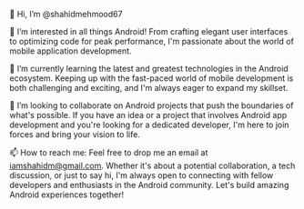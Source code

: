 👋 Hi, I’m @shahidmehmood67

👀 I’m interested in all things Android! From crafting elegant user interfaces to optimizing code for peak performance, I'm passionate about the world of mobile application development.

🌱 I’m currently learning the latest and greatest technologies in the Android ecosystem. Keeping up with the fast-paced world of mobile development is both challenging and exciting, and I'm always eager to expand my skillset.

💞️ I’m looking to collaborate on Android projects that push the boundaries of what's possible. If you have an idea or a project that involves Android app development and you're looking for a dedicated developer, I'm here to join forces and bring your vision to life.

📫 How to reach me: Feel free to drop me an email at iamshahidm@gmail.com. Whether it's about a potential collaboration, a tech discussion, or just to say hi, I'm always open to connecting with fellow developers and enthusiasts in the Android community. Let's build amazing Android experiences together!


<!---
shahidmehmood67/shahidmehmood67 is a ✨ special ✨ repository because its `README.md` (this file) appears on your GitHub profile.
You can click the Preview link to take a look at your changes.
--->
